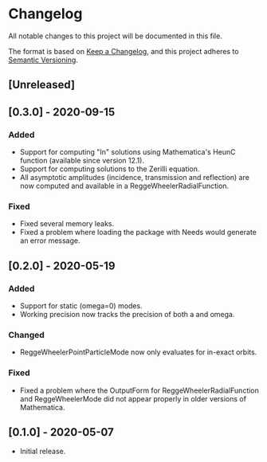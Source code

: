 # Changelog

All notable changes to this project will be documented in this file.

The format is based on [Keep a Changelog](https://keepachangelog.com/en/1.0.0/),
and this project adheres to [Semantic Versioning](https://semver.org/spec/v2.0.0.html).

## [Unreleased]


## [0.3.0] - 2020-09-15

### Added
 - Support for computing "In" solutions using Mathematica's HeunC function (available since version 12.1).
 - Support for computing solutions to the Zerilli equation.
 - All asymptotic amplitudes (incidence, transmission and reflection) are now computed and available in a ReggeWheelerRadialFunction.

### Fixed
 - Fixed several memory leaks.
 - Fixed a problem where loading the package with Needs would generate an error message.


## [0.2.0] - 2020-05-19

### Added
 - Support for static (omega=0) modes.
 - Working precision now tracks the precision of both a and omega.

### Changed
 - ReggeWheelerPointParticleMode now only evaluates for in-exact orbits.

### Fixed
 - Fixed a problem where the OutputForm for ReggeWheelerRadialFunction and ReggeWheelerMode did not appear properly in older versions of Mathematica.


## [0.1.0] - 2020-05-07
 - Initial release.
